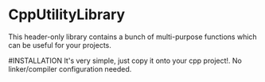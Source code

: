 # CppUtilityLibrary
This header-only library contains a bunch of multi-purpose functions which can be useful for your projects.

#INSTALLATION
It's very simple, just copy it onto your cpp project!. No linker/compiler configuration needed. 

